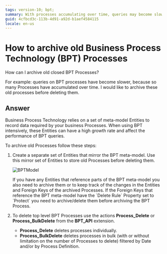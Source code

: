 ```yaml
---
tags: version-10; bpt; 
summary: With processes accumulating over time, queries may become slower. Check how to arquive old processes before deleting them.
guid: 4cfbcd3c-113b-4d91-a92d-b1aef4584115
locale: en-us
---
```


# How to archive old Business Process Technology (BPT) Processes

How can I archive old closed BPT Processes?

For example: queries on BPT processes have become slower, because so many Processes have accumulated over time. I would like to archive these old processes before deleting them.

## Answer

Business Process Technology relies on a set of meta-model Entities to record data required by your business Processes. When using BPT intensively, these Entities can have a high growth rate and affect the performance of BPT queries.

To archive old Processes follow these steps:

1. Create a separate set of Entities that mirror the BPT meta-model. Use this mirror set of Entities to store old Processes before deleting them. 

    ![BPTModel](images/BPTModel.png)

    <div class="info" markdown="1">
    If you have any Entities that reference parts of the BPT meta-model you also need to archive them or to keep track of the changes in the Entities and Foreign Keys of the archived Processes.  
    If the Foreign Keys that reference the BPT meta-model have the `Delete Rule` Property set to `Protect` you need to archive/delete them before archiving the BPT Process.
    </div>

1. To delete top level BPT Processes use the actions **Process\_Delete** or **Process\_BulkDelete** from the **BPT_API** extension.

    * **Process\_Delete** deletes processes individually.
    * **Process\_BulkDelete** deletes processes in bulk (with or without limitation on the number of Processes to delete) filtered by Date and/or by Process Definition. 
